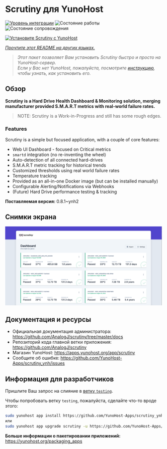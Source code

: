 <!--
Важно: этот README был автоматически сгенерирован <https://github.com/YunoHost/apps/tree/master/tools/readme_generator>
Он НЕ ДОЛЖЕН редактироваться вручную.
-->

# Scrutiny для YunoHost

[![Уровень интеграции](https://dash.yunohost.org/integration/scrutiny.svg)](https://ci-apps.yunohost.org/ci/apps/scrutiny/) ![Состояние работы](https://ci-apps.yunohost.org/ci/badges/scrutiny.status.svg) ![Состояние сопровождения](https://ci-apps.yunohost.org/ci/badges/scrutiny.maintain.svg)

[![Установите Scrutiny с YunoHost](https://install-app.yunohost.org/install-with-yunohost.svg)](https://install-app.yunohost.org/?app=scrutiny)

*[Прочтите этот README на других языках.](./ALL_README.md)*

> *Этот пакет позволяет Вам установить Scrutiny быстро и просто на YunoHost-сервер.*  
> *Если у Вас нет YunoHost, пожалуйста, посмотрите [инструкцию](https://yunohost.org/install), чтобы узнать, как установить его.*

## Обзор

**Scrutiny is a Hard Drive Health Dashboard & Monitoring solution, merging manufacturer provided S.M.A.R.T metrics with real-world failure rates.**

> NOTE: Scrutiny is a Work-in-Progress and still has some rough edges.

### Features

Scrutiny is a simple but focused application, with a couple of core features:

- Web UI Dashboard - focused on Critical metrics
- `smartd` integration (no re-inventing the wheel)
- Auto-detection of all connected hard-drives
- S.M.A.R.T metric tracking for historical trends
- Customized thresholds using real world failure rates
- Temperature tracking
- Provided as an all-in-one Docker image (but can be installed manually)
- Configurable Alerting/Notifications via Webhooks
- (Future) Hard Drive performance testing & tracking


**Поставляемая версия:** 0.8.1~ynh2

## Снимки экрана

![Снимок экрана Scrutiny](./doc/screenshots/dashboard.png)

## Документация и ресурсы

- Официальная документация администратора: <https://github.com/AnalogJ/scrutiny/tree/master/docs>
- Репозиторий кода главной ветки приложения: <https://github.com/AnalogJ/scrutiny>
- Магазин YunoHost: <https://apps.yunohost.org/app/scrutiny>
- Сообщите об ошибке: <https://github.com/YunoHost-Apps/scrutiny_ynh/issues>

## Информация для разработчиков

Пришлите Ваш запрос на слияние в [ветку `testing`](https://github.com/YunoHost-Apps/scrutiny_ynh/tree/testing).

Чтобы попробовать ветку `testing`, пожалуйста, сделайте что-то вроде этого:

```bash
sudo yunohost app install https://github.com/YunoHost-Apps/scrutiny_ynh/tree/testing --debug
или
sudo yunohost app upgrade scrutiny -u https://github.com/YunoHost-Apps/scrutiny_ynh/tree/testing --debug
```

**Больше информации о пакетировании приложений:** <https://yunohost.org/packaging_apps>
